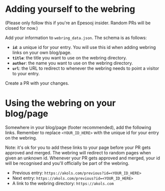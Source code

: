 # Adding yourself to the webring

(Please only follow this if you're an Epesooj insider. Random PRs will be closed for now.)

Add your information to `webring_data.json`.
The schema is as follows:

- **`id`**: a unique id for your entry.
  You will use this id when adding webring links on your own blog/page.
- **`title`**: the title you want to use on the webring directory.
- **`author`**: the name you want to use on the webring directory.
- **`url`**: the URL to redirect to whenever the webring needs to point a visitor to your entry.

Create a PR with your changes.

# Using the webring on your blog/page

Somewhere in your blog/page (footer recommended), add the following links.
Remember to replace `<YOUR_ID_HERE>` with the unique id for your entry on the webring.

Note: it's ok for you to add these links to your page before your PR gets approved and merged.
The webring will redirect to random pages when given an unknown id.
Whenever your PR gets approved and merged, your id will be recognised and you'll officially be part of the webring.

- Previous entry: `https://akols.com/previous?id=<YOUR_ID_HERE>`
- Next entry: `https://akols.com/previous?id=<YOUR_ID_HERE>`
- A link to the webring directory: `https://akols.com`
